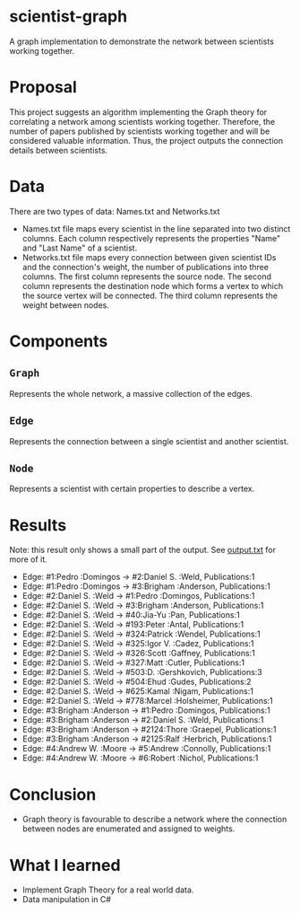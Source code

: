 # scientist-graph
A graph implementation to demonstrate the network between scientists working together.
# Proposal
This project suggests an algorithm implementing the Graph theory for correlating a network among scientists working together. Therefore,  the number of papers published by scientists working together and will be considered valuable information. Thus, the project outputs the connection details between scientists.
# Data
There are two types of data: Names.txt and Networks.txt
- Names.txt file maps every scientist in the line separated into two distinct columns. Each column respectively represents the properties "Name" and "Last Name" of a scientist.
- Networks.txt file maps every connection between given scientist IDs and the connection's weight, the number of publications into three columns. The first column represents the source node. The second column represents the destination node which forms a vertex to which the source vertex will be connected. The third column represents the weight between nodes.
# Components
## `Graph`
Represents the whole network, a massive collection of the edges.
## `Edge`
Represents the connection between a single scientist and another scientist.
## `Node`
Represents a scientist with certain properties to describe a vertex.
# Results
Note: this result only shows a small part of the output. See [output.txt](https://github.com/Quelich/scientist-graph/blob/master/scientist-graph-extended/output.txt) for more of it.
- Edge: #1:Pedro :Domingos     -> #2:Daniel S. :Weld, Publications:1
- Edge: #1:Pedro :Domingos     -> #3:Brigham :Anderson, Publications:1
- Edge: #2:Daniel S. :Weld     -> #1:Pedro :Domingos, Publications:1
- Edge: #2:Daniel S. :Weld     -> #3:Brigham :Anderson, Publications:1
- Edge: #2:Daniel S. :Weld     -> #40:Jia-Yu :Pan, Publications:1
- Edge: #2:Daniel S. :Weld     -> #193:Peter :Antal, Publications:1
- Edge: #2:Daniel S. :Weld     -> #324:Patrick :Wendel, Publications:1
- Edge: #2:Daniel S. :Weld     -> #325:Igor V. :Cadez, Publications:1
- Edge: #2:Daniel S. :Weld     -> #326:Scott :Gaffney, Publications:1
- Edge: #2:Daniel S. :Weld     -> #327:Matt :Cutler, Publications:1
- Edge: #2:Daniel S. :Weld     -> #503:D. :Gershkovich, Publications:3
- Edge: #2:Daniel S. :Weld     -> #504:Ehud :Gudes, Publications:2
- Edge: #2:Daniel S. :Weld     -> #625:Kamal :Nigam, Publications:1
- Edge: #2:Daniel S. :Weld     -> #778:Marcel :Holsheimer, Publications:1
- Edge: #3:Brigham :Anderson   -> #1:Pedro :Domingos, Publications:1
- Edge: #3:Brigham :Anderson   -> #2:Daniel S. :Weld, Publications:1
- Edge: #3:Brigham :Anderson   -> #2124:Thore :Graepel, Publications:1
- Edge: #3:Brigham :Anderson   -> #2125:Ralf :Herbrich, Publications:1
- Edge: #4:Andrew W. :Moore    -> #5:Andrew :Connolly, Publications:1
- Edge: #4:Andrew W. :Moore    -> #6:Robert :Nichol, Publications:1
# Conclusion
- Graph theory is favourable to describe a network where the connection between nodes are enumerated and assigned to weights.
# What I learned
- Implement Graph Theory for a real world data.
- Data manipulation in C#
